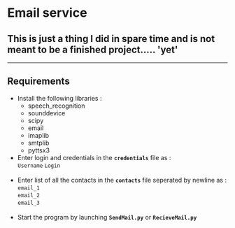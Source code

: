 # Email service
## This is just a thing I did in spare time and is not meant to be a finished project..... 'yet'
___
## Requirements
- Install the following libraries :<br>
    - speech_recognition
    - sounddevice
    - scipy
    - email
    - imaplib
    - smtplib
    - pyttsx3
- Enter login and credentials in the **`credentials`** file as :<br>
`Username` `Login`<br><br>
- Enter list of all the contacts in the **`contacts`** file seperated by newline as :<br>
`email_1`<br>
`email_2`<br>
`email_3`<br> <br>
- Start the program by launching **`SendMail.py`** or **`RecieveMail.py`**
